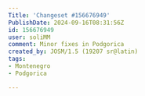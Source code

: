 ```yaml
---
Title: 'Changeset #156676949'
PublishDate: 2024-09-16T08:31:56Z
id: 156676949
user: soliMM
comment: Minor fixes in Podgorica
created_by: JOSM/1.5 (19207 sr@latin)
tags:
- Montenegro
- Podgorica

---
```

